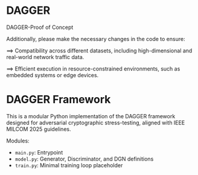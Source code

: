 # DAGGER
DAGGER-Proof of Concept

Additionally, please make the necessary changes in the code to ensure:

==> Compatibility across different datasets, including high-dimensional and real-world network traffic data.

==> Efficient execution in resource-constrained environments, such as embedded systems or edge devices.



# DAGGER Framework

This is a modular Python implementation of the DAGGER framework designed for adversarial cryptographic stress-testing, aligned with IEEE MILCOM 2025 guidelines.

Modules:
- `main.py`: Entrypoint
- `model.py`: Generator, Discriminator, and DGN definitions
- `train.py`: Minimal training loop placeholder

